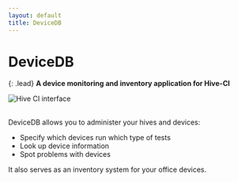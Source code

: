 ```yaml
---
layout: default
title: DeviceDB
---
```


# DeviceDB

{: .lead}
**A device monitoring and inventory application for Hive-CI**

<img src="/hive-ci/images/devicedb-hive-01.png" class="col-md-6 pull-right img-responsive" alt="Hive CI interface">  

<br />
<br />

DeviceDB allows you to administer your hives and devices:

* Specify which devices run which type of tests
* Look up device information
* Spot problems with devices

It also serves as an inventory system for your office devices.


<br />
<br />
<br />
<br />
<br />
<br />
